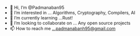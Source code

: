 - 👋 Hi, I’m @Padmanaban95
- 👀 I’m interested in ... Algorithms, Cryptography, Compilers, AI
- 🌱 I’m currently learning ...Rust!
- 💞️ I’m looking to collaborate on ... Any open source projects
- 📫 How to reach me ...padmanabanh95@gmail.com

<!---
Padmanaban95/Padmanaban95 is a ✨ special ✨ repository because its `README.md` (this file) appears on your GitHub profile.
You can click the Preview link to take a look at your changes.
--->
